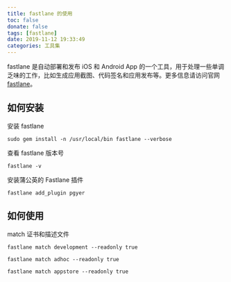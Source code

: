 ```yaml
---
title: fastlane 的使用
toc: false
donate: false
tags: [fastlane]
date: 2019-11-12 19:33:49
categories: 工具集
---
```



fastlane 是自动部署和发布 iOS 和 Android  App 的一个工具，用于处理一些单调乏味的工作，比如生成应用截图、代码签名和应用发布等。更多信息请访问官网 [fastlane](https://fastlane.tools/)。

<!-- more -->

## 如何安装

安装 fastlane

```shell
sudo gem install -n /usr/local/bin fastlane --verbose
```

查看 fastlane 版本号

```shell
fastlane -v
```

安装蒲公英的 Fastlane 插件

```shell
fastlane add_plugin pgyer
```

## 如何使用

match 证书和描述文件

```shell
fastlane match development --readonly true

fastlane match adhoc --readonly true

fastlane match appstore --readonly true
```